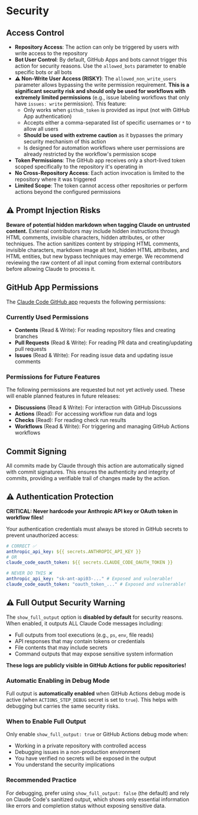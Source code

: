 # Security

## Access Control

- **Repository Access**: The action can only be triggered by users with write access to the repository
- **Bot User Control**: By default, GitHub Apps and bots cannot trigger this action for security reasons. Use the `allowed_bots` parameter to enable specific bots or all bots
- **⚠️ Non-Write User Access (RISKY)**: The `allowed_non_write_users` parameter allows bypassing the write permission requirement. **This is a significant security risk and should only be used for workflows with extremely limited permissions** (e.g., issue labeling workflows that only have `issues: write` permission). This feature:
  - Only works when `github_token` is provided as input (not with GitHub App authentication)
  - Accepts either a comma-separated list of specific usernames or `*` to allow all users
  - **Should be used with extreme caution** as it bypasses the primary security mechanism of this action
  - Is designed for automation workflows where user permissions are already restricted by the workflow's permission scope
- **Token Permissions**: The GitHub app receives only a short-lived token scoped specifically to the repository it's operating in
- **No Cross-Repository Access**: Each action invocation is limited to the repository where it was triggered
- **Limited Scope**: The token cannot access other repositories or perform actions beyond the configured permissions

## ⚠️ Prompt Injection Risks

**Beware of potential hidden markdown when tagging Claude on untrusted content.** External contributors may include hidden instructions through HTML comments, invisible characters, hidden attributes, or other techniques. The action sanitizes content by stripping HTML comments, invisible characters, markdown image alt text, hidden HTML attributes, and HTML entities, but new bypass techniques may emerge. We recommend reviewing the raw content of all input coming from external contributors before allowing Claude to process it.

## GitHub App Permissions

The [Claude Code GitHub app](https://github.com/apps/claude) requests the following permissions:

### Currently Used Permissions

- **Contents** (Read & Write): For reading repository files and creating branches
- **Pull Requests** (Read & Write): For reading PR data and creating/updating pull requests
- **Issues** (Read & Write): For reading issue data and updating issue comments

### Permissions for Future Features

The following permissions are requested but not yet actively used. These will enable planned features in future releases:

- **Discussions** (Read & Write): For interaction with GitHub Discussions
- **Actions** (Read): For accessing workflow run data and logs
- **Checks** (Read): For reading check run results
- **Workflows** (Read & Write): For triggering and managing GitHub Actions workflows

## Commit Signing

All commits made by Claude through this action are automatically signed with commit signatures. This ensures the authenticity and integrity of commits, providing a verifiable trail of changes made by the action.

## ⚠️ Authentication Protection

**CRITICAL: Never hardcode your Anthropic API key or OAuth token in workflow files!**

Your authentication credentials must always be stored in GitHub secrets to prevent unauthorized access:

```yaml
# CORRECT ✅
anthropic_api_key: ${{ secrets.ANTHROPIC_API_KEY }}
# OR
claude_code_oauth_token: ${{ secrets.CLAUDE_CODE_OAUTH_TOKEN }}

# NEVER DO THIS ❌
anthropic_api_key: "sk-ant-api03-..." # Exposed and vulnerable!
claude_code_oauth_token: "oauth_token_..." # Exposed and vulnerable!
```

## ⚠️ Full Output Security Warning

The `show_full_output` option is **disabled by default** for security reasons. When enabled, it outputs ALL Claude Code messages including:

- Full outputs from tool executions (e.g., `ps`, `env`, file reads)
- API responses that may contain tokens or credentials
- File contents that may include secrets
- Command outputs that may expose sensitive system information

**These logs are publicly visible in GitHub Actions for public repositories!**

### Automatic Enabling in Debug Mode

Full output is **automatically enabled** when GitHub Actions debug mode is active (when `ACTIONS_STEP_DEBUG` secret is set to `true`). This helps with debugging but carries the same security risks.

### When to Enable Full Output

Only enable `show_full_output: true` or GitHub Actions debug mode when:

- Working in a private repository with controlled access
- Debugging issues in a non-production environment
- You have verified no secrets will be exposed in the output
- You understand the security implications

### Recommended Practice

For debugging, prefer using `show_full_output: false` (the default) and rely on Claude Code's sanitized output, which shows only essential information like errors and completion status without exposing sensitive data.
